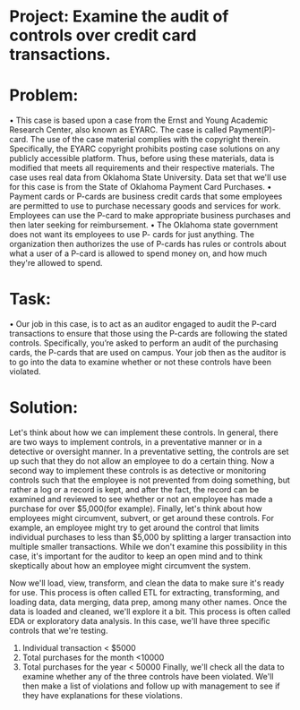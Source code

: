 # Project: Examine the audit of controls over credit card transactions. 

# Problem: 
•	This case is based upon a case from the Ernst and Young Academic Research Center, also known as EYARC. The case is called Payment(P)-card. The use of the case material complies with the copyright therein. Specifically, the EYARC copyright prohibits posting case solutions on any publicly accessible platform. Thus, before using these materials, data is modified that meets all requirements and their respective materials. The case uses real data from Oklahoma State University. Data set that we'll use for this case is from the State of Oklahoma Payment Card Purchases. 
•	Payment cards or P-cards are business credit cards that some employees are permitted to use to purchase necessary goods and services for work. Employees can use the P-card to make appropriate business purchases and then later seeking for reimbursement. 
•	The Oklahoma state government does not want its employees to use P- cards for just anything. The organization then authorizes the use of P-cards has rules or controls about what a user of a P-card is allowed to spend money on, and how much they're allowed to spend. 

# Task: 
•	Our job in this case, is to act as an auditor engaged to audit the P-card transactions to ensure that those using the P-cards are following the stated controls. Specifically, you’re asked to perform an audit of the purchasing cards, the P-cards that are used on campus. Your job then as the auditor is to go into the data to examine whether or not these controls have been violated. 

# Solution: 
Let's think about how we can implement these controls. In general, there are two ways to implement controls, in a preventative manner or in a detective or oversight manner. In a preventative setting, the controls are set up such that they do not allow an employee to do a certain thing. Now a second way to implement these controls is as detective or monitoring controls such that the employee is not prevented from doing something, but rather a log or a record is kept, and after the fact, the record can be examined and reviewed to see whether or not an employee has made a purchase for over $5,000(for example). 
Finally, let's think about how employees might circumvent, subvert, or get around these controls. For example, an employee might try to get around the control that limits individual purchases to less than $5,000 by splitting a larger transaction into multiple smaller transactions. While we don't examine this possibility in this case, it's important for the auditor to keep an open mind and to think skeptically about how an employee might circumvent the system.

Now we'll load, view, transform, and clean the data to make sure it's ready for use. This process is often called ETL for extracting, transforming, and loading data, data merging, data prep, among many other names. 
Once the data is loaded and cleaned, we'll explore it a bit. This process is often called EDA or exploratory data analysis. In this case, we'll have three specific controls that we're testing. 
1.	Individual transaction < $5000
2.	Total purchases for the month <10000
3.	Total purchases for the year < 50000
Finally, we'll check all the data to examine whether any of the three controls have been violated. We'll then make a list of violations and follow up with management to see if they have explanations for these violations. 

